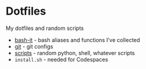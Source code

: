 # Dotfiles

My dotfiles and random scripts

- [bash-it](../bash-it) - bash aliases and functions I've collected
- [git](../git) - git configs
- [scripts](../scripts) - random python, shell, whatever scripts
- `install.sh` - needed for Codespaces
 